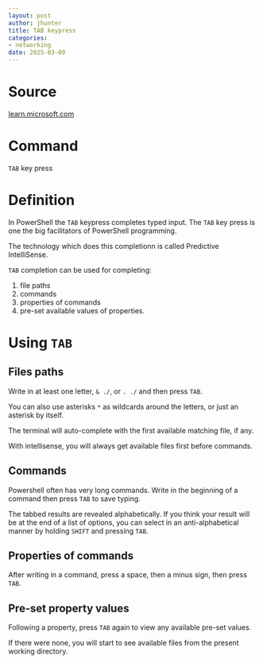 ```yaml
---
layout: post
author: jhunter
title: TAB keypress
categories:
- networking
date: 2025-03-09
---
```


# Source
[learn.microsoft.com](https://learn.microsoft.com/en-us/powershell/scripting/learn/shell/tab-completion?view=powershell-7.5)

# Command
`TAB` key press

# Definition
In PowerShell the `TAB` keypress completes typed input. The `TAB` key press is one the big facilitators of PowerShell programming.

The technology which does this completionn  is called Predictive IntelliSense.

`TAB` completion can be used for completing:

1. file paths
1. commands
1. properties of commands
1. pre-set available values of properties.

# Using `TAB`
## Files paths
Write in at least one letter, `& ./`, or `. ./` and then press `TAB`. 

You can also use asterisks `*` as wildcards around the letters, or just an asterisk by itself.

The terminal will auto-complete with the first available matching file, if any.

With intellisense, you will always get available files first before commands.

## Commands
Powershell often has very long commands. Write in the beginning of a command then press `TAB` to save typing.

The tabbed results are revealed alphabetically. If you think your result will be at the end of a list of options, you can select in an anti-alphabetical manner by holding `SHIFT` and pressing `TAB`.

## Properties of commands
After writing in a command, press a space, then a minus sign, then press `TAB`.

## Pre-set property values
Following a property, press `TAB` again to view any available pre-set values.

If there were none, you will start to see available files from the present working directory.


